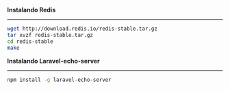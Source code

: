 **Instalando Redis**

---

```bash
wget http://download.redis.io/redis-stable.tar.gz
tar xvzf redis-stable.tar.gz
cd redis-stable
make
```

**Instalando Laravel-echo-server**

---

```bash
npm install -g laravel-echo-server
```
